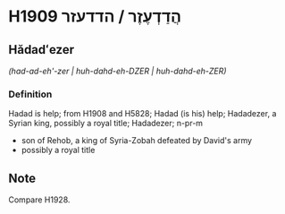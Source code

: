 # H1909 הֲדַדְעֶזֶר / הדדעזר

## Hădadʻezer

_(had-ad-eh'-zer | huh-dahd-eh-DZER | huh-dahd-eh-ZER)_

### Definition

Hadad is help; from H1908 and H5828; Hadad (is his) help; Hadadezer, a Syrian king, possibly a royal title; Hadadezer; n-pr-m

- son of Rehob, a king of Syria-Zobah defeated by David's army
- possibly a royal title

## Note

Compare H1928.
